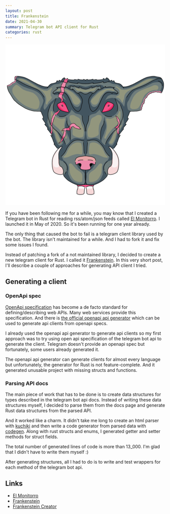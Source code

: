 ```yaml
---
layout: post
title: Frankenstein
date: 2021-04-30
summary: Telegram bot API client for Rust
categories: rust
---
```


![frank](/images/2021-04-30-frank.png)


If you have been following me for a while, you may know that I created a Telegram bot in Rust for reading rss/atom/json feeds called [El Monitorro](https://github.com/ayrat555/el_monitorro). I launched it in May of 2020. So it's been running for one year already.

The only thing that caused the bot to fail is a telegram client library used by the bot. The library isn't maintained for a while. And I had to fork it and fix some issues I found.

Instead of patching a fork of a not maintained library, I decided to create a new telegram client for Rust. I called it [Frankenstein](https://github.com/ayrat555/frankenstein). In this very short post, I'll describe a couple of approaches for generating API client I tried.

## Generating a client

### OpenApi spec

[OpenApi specification](https://swagger.io/specification/) has become a de facto standard for defining/describing web APIs. Many web services provide this specification. And there is [the official openapi api generator](https://github.com/OpenAPITools/openapi-generator) which can be used to generate api clients from openapi specs.

I already used the openapi api generator to generate api clients so my first approach was to try using open api specification of the telegram bot api to generate the client. Telegram doesn't provide an openapi spec but fortunately, some users already generated it.

The openapi api generator can generate clients for almost every language but unfortunately, the generator for Rust is not feature-complete. And it generated unusable project with missing structs and functions.

### Parsing API docs

The main piece of work that has to be done is to create data structures for types described in the telegram bot api docs. Instead of writing these data structures myself, I decided to parse them from the docs page and generate Rust data structures from the parsed API.

And it worked like a charm. It didn't take me long to create an html parser with [kuchiki](https://github.com/kuchiki-rs/kuchiki) and then write a code generator from parsed data with [codegen](https://github.com/carllerche/codegen). Along with rust structs and enums, I generated getter and setter methods for struct fields.

The total number of generated lines of code is more than 13_000. I'm glad that I didn't have to write them myself :)

After generating structures, all I had to do is to write and test wrappers for each method of the telegram bot api.

## Links

- [El Monitorro](https://github.com/ayrat555/el_monitorro)
- [Frankenstein](https://github.com/ayrat555/frankenstein)
- [Frankenstein Creator](https://github.com/ayrat555/frankenstein_creator)
